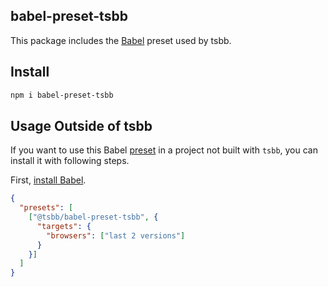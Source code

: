 babel-preset-tsbb
---

This package includes the [Babel](https://babeljs.io) preset used by tsbb.

## Install

```bash
npm i babel-preset-tsbb
```

## Usage Outside of tsbb

If you want to use this Babel [preset](https://babeljs.io/docs/en/next/presets) in a project not built with `tsbb`, you can install it with following steps.

First, [install Babel](https://babeljs.io/docs/setup/).

```json
{
  "presets": [
    ["@tsbb/babel-preset-tsbb", {
      "targets": {
        "browsers": ["last 2 versions"]
      }
    }]
  ]
}
```